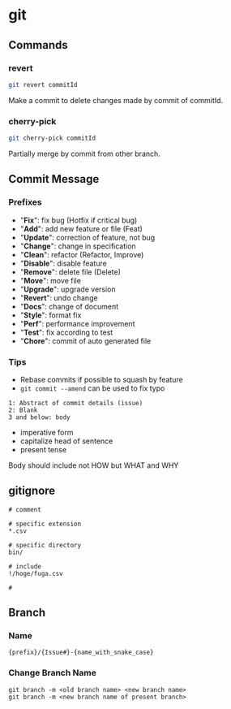 # git
## Commands
### revert
``` sh
git revert commitId
```
Make a commit to delete changes made by commit of commitId.

### cherry-pick
``` sh
git cherry-pick commitId
```
Partially merge by commit from other branch.

## Commit Message

### Prefixes
- "**Fix**": fix bug (Hotfix if critical bug)
- "**Add**": add new feature or file (Feat)
- "**Update**": correction of feature, not bug
- "**Change**": change in specification
- "**Clean**": refactor (Refactor, Improve)
- "**Disable**": disable feature
- "**Remove**": delete file (Delete)
- "**Move**": move file
- "**Upgrade**": upgrade version
- "**Revert**": undo change
- "**Docs**": change of document
- "**Style**": format fix
- "**Perf**": performance improvement
- "**Test**": fix according to test
- "**Chore**": commit of auto generated file

### Tips
- Rebase commits if possible to squash by feature
- `git commit --amend` can be used to fix typo

```
1: Abstract of commit details (issue)
2: Blank
3 and below: body
```

- imperative form
- capitalize head of sentence
- present tense

Body should include not HOW but WHAT and WHY

## gitignore
```
# comment

# specific extension
*.csv

# specific directory
bin/

# include
!/hoge/fuga.csv

#
```
## Branch
### Name
```
{prefix}/{Issue#}-{name_with_snake_case}
```

### Change Branch Name
```
git branch -m <old branch name> <new branch name>
git branch -m <new branch name of present branch>
```
